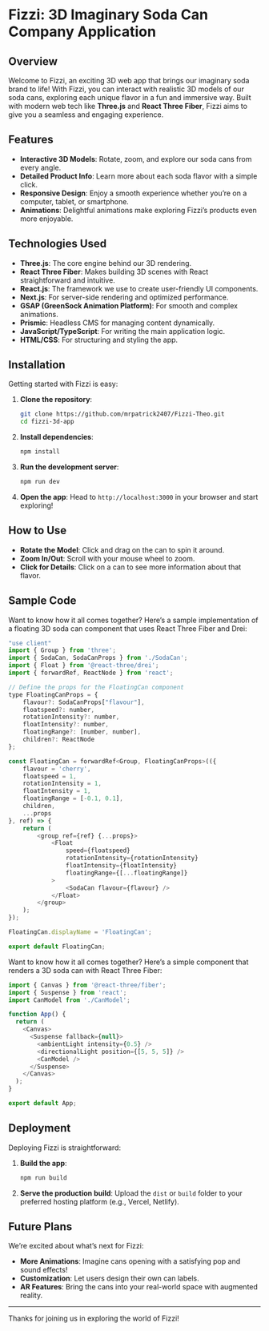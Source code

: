 # Fizzi: 3D Imaginary Soda Can Company Application

## Overview
Welcome to Fizzi, an exciting 3D web app that brings our imaginary soda brand to life! With Fizzi, you can interact with realistic 3D models of our soda cans, exploring each unique flavor in a fun and immersive way. Built with modern web tech like **Three.js** and **React Three Fiber**, Fizzi aims to give you a seamless and engaging experience.

## Features
- **Interactive 3D Models**: Rotate, zoom, and explore our soda cans from every angle.
- **Detailed Product Info**: Learn more about each soda flavor with a simple click.
- **Responsive Design**: Enjoy a smooth experience whether you’re on a computer, tablet, or smartphone.
- **Animations**: Delightful animations make exploring Fizzi’s products even more enjoyable.

## Technologies Used
- **Three.js**: The core engine behind our 3D rendering.
- **React Three Fiber**: Makes building 3D scenes with React straightforward and intuitive.
- **React.js**: The framework we use to create user-friendly UI components.
- **Next.js**: For server-side rendering and optimized performance.
- **GSAP (GreenSock Animation Platform)**: For smooth and complex animations.
- **Prismic**: Headless CMS for managing content dynamically.
- **JavaScript/TypeScript**: For writing the main application logic.
- **HTML/CSS**: For structuring and styling the app.

## Installation
Getting started with Fizzi is easy:

1. **Clone the repository**:
   ```bash
   git clone https://github.com/mrpatrick2407/Fizzi-Theo.git
   cd fizzi-3d-app
   ```

2. **Install dependencies**:
   ```bash
   npm install
   ```

3. **Run the development server**:
   ```bash
   npm run dev
   ```

4. **Open the app**:
   Head to `http://localhost:3000` in your browser and start exploring!

## How to Use
- **Rotate the Model**: Click and drag on the can to spin it around.
- **Zoom In/Out**: Scroll with your mouse wheel to zoom.
- **Click for Details**: Click on a can to see more information about that flavor.

## Sample Code
Want to know how it all comes together? Here’s a sample implementation of a floating 3D soda can component that uses React Three Fiber and Drei:

```javascript
"use client"
import { Group } from 'three';
import { SodaCan, SodaCanProps } from './SodaCan';
import { Float } from '@react-three/drei';
import { forwardRef, ReactNode } from 'react';

// Define the props for the FloatingCan component
type FloatingCanProps = {
    flavour?: SodaCanProps["flavour"],
    floatspeed?: number,
    rotationIntensity?: number,
    floatIntensity?: number,
    floatingRange?: [number, number],
    children?: ReactNode
};

const FloatingCan = forwardRef<Group, FloatingCanProps>(({
    flavour = 'cherry',
    floatspeed = 1,
    rotationIntensity = 1,
    floatIntensity = 1,
    floatingRange = [-0.1, 0.1],
    children,
    ...props
}, ref) => {
    return (
        <group ref={ref} {...props}>
            <Float 
                speed={floatspeed} 
                rotationIntensity={rotationIntensity} 
                floatIntensity={floatIntensity} 
                floatingRange={[...floatingRange]}
            >
                <SodaCan flavour={flavour} />
            </Float>
        </group>
    );
});

FloatingCan.displayName = 'FloatingCan';

export default FloatingCan;
```
Want to know how it all comes together? Here’s a simple component that renders a 3D soda can with React Three Fiber:

```javascript
import { Canvas } from '@react-three/fiber';
import { Suspense } from 'react';
import CanModel from './CanModel';

function App() {
  return (
    <Canvas>
      <Suspense fallback={null}>
        <ambientLight intensity={0.5} />
        <directionalLight position={[5, 5, 5]} />
        <CanModel />
      </Suspense>
    </Canvas>
  );
}

export default App;
```

## Deployment
Deploying Fizzi is straightforward:

1. **Build the app**:
   ```bash
   npm run build
   ```

2. **Serve the production build**:
   Upload the `dist` or `build` folder to your preferred hosting platform (e.g., Vercel, Netlify).

## Future Plans
We’re excited about what’s next for Fizzi:
- **More Animations**: Imagine cans opening with a satisfying pop and sound effects!
- **Customization**: Let users design their own can labels.
- **AR Features**: Bring the cans into your real-world space with augmented reality.

---
Thanks for joining us in exploring the world of Fizzi!

